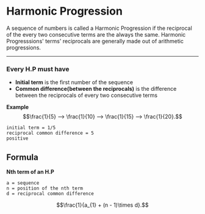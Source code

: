 # Harmonic Progression

A sequence of numbers is called a Harmonic Progression if the reciprocal of the every two consecutive terms are the always the same. Harmonic Progresssions' terms' reciprocals are generally made out of arithmetic progressions.

* * *

### Every H.P must have

- **Initial term** is the first number of the sequence
- **Common difference(between the reciprocals)** is the difference between the reciprocals of every two consecutive terms

**Example**
$$\frac{1}{5} --> \frac{1}{10} --> \frac{1}{15} --> \frac{1}{20}.$$

```
initial term = 1/5
reciprocal common difference = 5
positive
```

## Formula

**Nth term of an H.P**

```
a = sequence
n = position of the nth term
d = reciprocal common difference
```

$$\frac{1}{a_{1} + (n - 1)\times d}.$$
